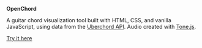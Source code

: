 **OpenChord**

A guitar chord visualization tool built with HTML, CSS, and vanilla JavaScript, using data from the [Uberchord API](https://api.uberchord.com/). Audio created with [Tone.js](https://tonejs.github.io/).

[Try it here](https://open-chord.netlify.app/)